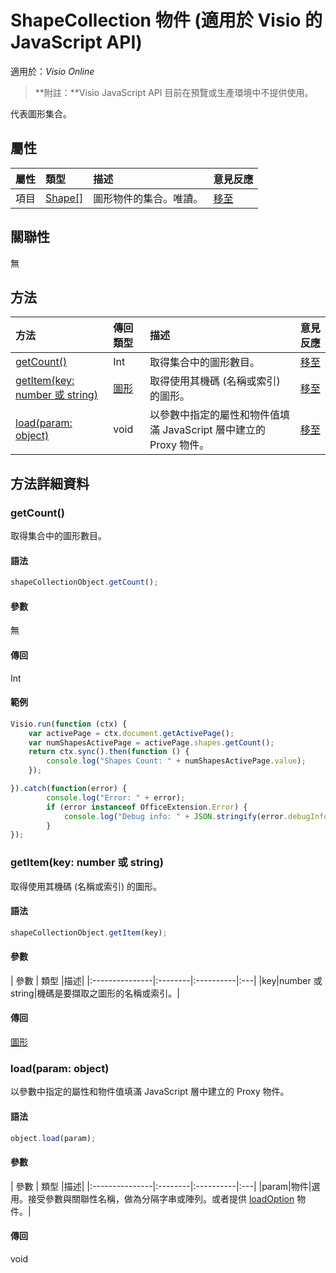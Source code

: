 # <a name="shapecollection-object-javascript-api-for-visio"></a>ShapeCollection 物件 (適用於 Visio 的 JavaScript API)

適用於：_Visio Online_

>**附註：**Visio JavaScript API 目前在預覽或生產環境中不提供使用。

代表圖形集合。

## <a name="properties"></a>屬性

| 屬性	     | 類型	   |描述| 意見反應|
|:---------------|:--------|:----------|:---|
|項目|[Shape[]](shape.md)|圖形物件的集合。唯讀。|[移至](https://github.com/OfficeDev/office-js-docs/issues/new?title=Visio-shapeCollection-items)|

## <a name="relationships"></a>關聯性
無


## <a name="methods"></a>方法

| 方法           | 傳回類型    |描述| 意見反應|
|:---------------|:--------|:----------|:---|
|[getCount()](#getcount)|Int|取得集合中的圖形數目。|[移至](https://github.com/OfficeDev/office-js-docs/issues/new?title=Visio-shapeCollection-getCount)|
|[getItem(key: number 或 string)](#getitemkey-number-or-string)|[圖形](shape.md)|取得使用其機碼 (名稱或索引) 的圖形。|[移至](https://github.com/OfficeDev/office-js-docs/issues/new?title=Visio-shapeCollection-getItem)|
|[load(param: object)](#loadparam-object)|void|以參數中指定的屬性和物件值填滿 JavaScript 層中建立的 Proxy 物件。|[移至](https://github.com/OfficeDev/office-js-docs/issues/new?title=Visio-shapeCollection-load)|

## <a name="method-details"></a>方法詳細資料


### <a name="getcount"></a>getCount()
取得集合中的圖形數目。

#### <a name="syntax"></a>語法
```js
shapeCollectionObject.getCount();
```

#### <a name="parameters"></a>參數
無

#### <a name="returns"></a>傳回
Int

#### <a name="examples"></a>範例
```js
Visio.run(function (ctx) { 
    var activePage = ctx.document.getActivePage();
    var numShapesActivePage = activePage.shapes.getCount();
    return ctx.sync().then(function () {
        console.log("Shapes Count: " + numShapesActivePage.value);
    });

}).catch(function(error) {
        console.log("Error: " + error);
        if (error instanceof OfficeExtension.Error) {
            console.log("Debug info: " + JSON.stringify(error.debugInfo));
        }
});
```

### <a name="getitemkey-number-or-string"></a>getItem(key: number 或 string)
取得使用其機碼 (名稱或索引) 的圖形。

#### <a name="syntax"></a>語法
```js
shapeCollectionObject.getItem(key);
```

#### <a name="parameters"></a>參數
| 參數	    | 類型   |描述|
|:---------------|:--------|:----------|:---|
|key|number 或 string|機碼是要擷取之圖形的名稱或索引。|

#### <a name="returns"></a>傳回
[圖形](shape.md)

### <a name="loadparam-object"></a>load(param: object)
以參數中指定的屬性和物件值填滿 JavaScript 層中建立的 Proxy 物件。

#### <a name="syntax"></a>語法
```js
object.load(param);
```

#### <a name="parameters"></a>參數
| 參數	    | 類型   |描述|
|:---------------|:--------|:----------|:---|
|param|物件|選用。接受參數與關聯性名稱，做為分隔字串或陣列。或者提供 [loadOption](loadoption.md) 物件。|

#### <a name="returns"></a>傳回
void

